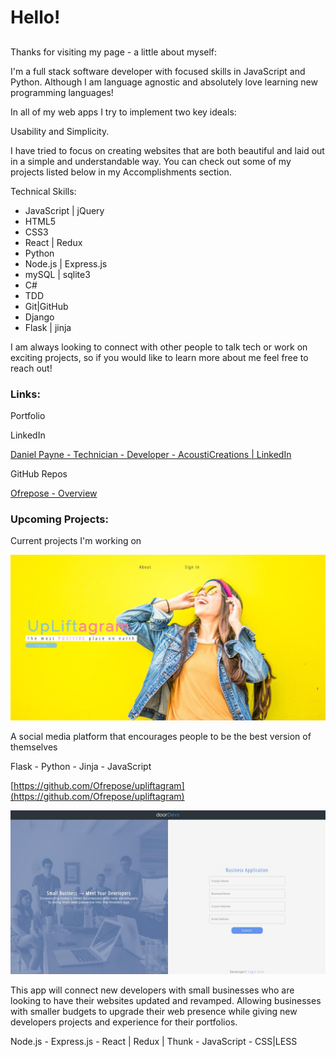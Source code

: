# Hello!

## 

Thanks for visiting my page - a little about myself:

I'm a full stack software developer with focused skills in JavaScript and Python. Although I am language agnostic and absolutely love learning new programming languages!

In all of my web apps I try to implement two key ideals:

Usability and Simplicity.

I have tried to focus on creating websites that are both beautiful and laid out in a simple and understandable way. You can check out some of my projects listed below in my Accomplishments section.

Technical Skills:

- JavaScript | jQuery
- HTML5
- CSS3
- React | Redux
- Python
- Node.js | Express.js
- mySQL | sqlite3
- C#
- TDD
- Git|GitHub
- Django
- Flask | jinja

I am always looking to connect with other people to talk tech or work on exciting projects, so if you would like to learn more about me feel free to reach out!

### Links:

Portfolio

[](https://www.danielfpayne.com)

LinkedIn

[Daniel Payne - Technician - Developer - AcoustiCreations | LinkedIn](https://www.linkedin.com/in/danielfpayne/)

GitHub Repos

[Ofrepose - Overview](https://github.com/Ofrepose)

### Upcoming Projects:

Current projects I'm working on

[<img src="https://github.com/Ofrepose/Ofrepose/blob/master/imgs/a.jfif">](a.jfif)

A social media platform that encourages people to be the best version of themselves

 Flask - Python - Jinja - JavaScript 

[https://github.com/Ofrepose/upliftagram](https://github.com/Ofrepose/upliftagram)

[<img src="./imgs/b.jfif">](Hello!%20c8cb783cdc7a4289b3eb69f733c147bd/0_(1).jfif)

This app will connect new developers with small businesses who are looking to have their websites updated and revamped. Allowing businesses with smaller budgets to upgrade their web presence while giving new developers projects and experience for their portfolios.

Node.js - Express.js - React | Redux | Thunk - JavaScript - CSS|LESS
